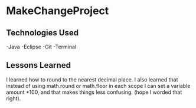 # MakeChangeProject 

## Technologies Used
-Java
-Eclipse
-Git
-Terminal



## Lessons Learned
I learned how to round to the nearest decimal place. 
I also learned that instead of using math.round or math.floor in each scope
I can set a variable amount *100, and that makes things less confusing.
(hope I worded that right). 

